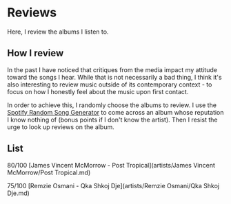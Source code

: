 # Reviews

Here, I review the albums I listen to.

## How I review

In the past I have noticed that critiques from the media impact my attitude
toward the songs I hear.
While that is not necessarily a bad thing, I think it's also interesting to
review music outside of its contemporary context - to focus on how I honestly
feel about the music upon first contact.

In order to achieve this, I randomly choose the albums to review.
I use the [Spotify Random Song
Generator](http://www.karnhuset.net/demos/spotify/randomSong/) to come across
an album whose reputation I know nothing of (bonus points if I don't know the
artist).
Then I resist the urge to look up reviews on the album.

## List

80/100 [James Vincent McMorrow -
Post Tropical](artists/James Vincent McMorrow/Post Tropical.md)

75/100 [Remzie Osmani - Qka Shkoj Dje](artists/Remzie Osmani/Qka Shkoj Dje.md)
